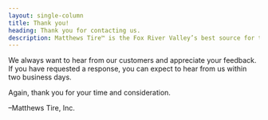 ```yaml
---
layout: single-column
title: Thank you!
heading: Thank you for contacting us.
description: Matthews Tire™ is the Fox River Valley’s best source for tires, service and awesome wheels. Customers in Green Bay, Appleton, Fond du Lac & Waupaca trust Matthews Tire.
---
```


We always want to hear from our customers and appreciate your feedback. If you have requested a response, you can expect to hear from us within two business days.

Again, thank you for your time and consideration.

–Matthews Tire, Inc.
